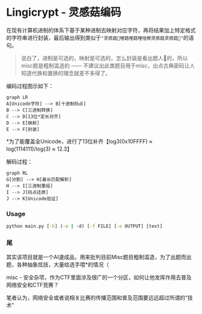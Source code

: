 # Lingicrypt - 灵感菇编码

在现有计算机进制的体系下基于某种进制去映射对应字符，再将结果加上特定格式的字符串进行封装，最后输出得到类似于`"灵感菇🍄哩菇哩菇哩哇擦灵感菇灵感菇🍄"`的语句。

> 说白了，进制是可选的，映射是可选的，怎么封装是看出题人🧠的，所以misc题是粗制滥造的 —— 不建议出此类题目用于misc，出点古典密码让人知道代换和置换的理念就差不多得了。

编码过程图示如下：



```mermaid
graph LR
A[Unicode字符] --> B[十进制码点]
B --> C[三进制转换]
C --> D[13位*定长对齐]
D --> E[映射]
E --> F[封装]
```

*为了能覆盖全Unicode，进行了13位补齐【log3(0x10FFFF) ≈ log(1114111)/log(3) ≈ 12.3】

解码过程：

```mermaid
graph RL
G[分割] --> H[最长匹配解析]
H --> I[三进制重组]
I --> J[码点还原]
J --> K[Unicode验证]
```

### Usage

```cmd
python main.py [-h] (-e | -d) [-f FILE] [-o OUTPUT] [text]
```

### 尾

其实该项目就是一个AI速成品，用来批判目前Misc题目粗制滥造，为了出题而出题，各种抽象炫技，大量给选手喂*的情况（

misc - 安全杂项，作为CTF里面涉及很广的一个分区，如何让他发挥作用去普及网络安全和CTF竞赛？

笔者认为，网络安全或者说相关比赛的传播范围和普及范围要远远超过所谓的“技术”
